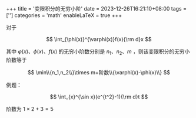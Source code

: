 +++
title = '变限积分的无穷小阶'
date = 2023-12-26T16:21:10+08:00
tags = ['']
categories = 'math'
enableLaTeX = true
+++

对于

$$
\int_{\phi(x)}^{\varphi(x)}f(x){\rm d}x
$$

其中
$\varphi(x)$、$\phi(x)$、$f(x)$
的无穷小阶数分别是
$n_1$、$n_2$、$m$
，则该变限积分的无穷小阶数等于

$$
\min\\{n_1,n_2\\}\times m+阶数\\{\varphi(x)-\phi(x)\\}
$$

例题：

$$
\int_{x}^{\sin x}(e^{t^2}-1){\rm d}t
$$

阶数为 $1\times2+3=5$
